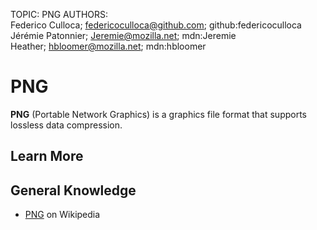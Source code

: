 TOPIC: PNG
AUTHORS: Federico Culloca; federicoculloca@github.com; github:federicoculloca
         Jérémie Patonnier; Jeremie@mozilla.net; mdn:Jeremie
         Heather; hbloomer@mozilla.net; mdn:hbloomer

# PNG

**PNG** (Portable Network Graphics) is a graphics file format that supports lossless data compression.

## Learn More

## General Knowledge

- [PNG](https://en.wikipedia.org/wiki/Portable_Network_Graphics) on Wikipedia
